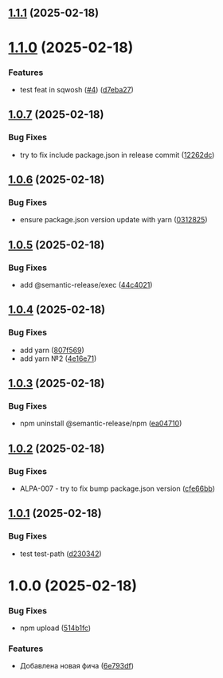 ## [1.1.1](https://github.com/upstars-global/test-repo/compare/v1.1.0...v1.1.1) (2025-02-18)

# [1.1.0](https://github.com/upstars-global/test-repo/compare/v1.0.7...v1.1.0) (2025-02-18)


### Features

* test feat in sqwosh ([#4](https://github.com/upstars-global/test-repo/issues/4)) ([d7eba27](https://github.com/upstars-global/test-repo/commit/d7eba27be9506dfaaaafda5855bcdc69aa2b957a))

## [1.0.7](https://github.com/upstars-global/test-repo/compare/v1.0.6...v1.0.7) (2025-02-18)


### Bug Fixes

* try to fix include package.json in release commit ([12262dc](https://github.com/upstars-global/test-repo/commit/12262dc261f3af249480c16f833c79bd071b6496))

## [1.0.6](https://github.com/upstars-global/test-repo/compare/v1.0.5...v1.0.6) (2025-02-18)


### Bug Fixes

* ensure package.json version update with yarn ([0312825](https://github.com/upstars-global/test-repo/commit/03128258bdb02145de9c5ea70d7c4ed344638388))

## [1.0.5](https://github.com/upstars-global/test-repo/compare/v1.0.4...v1.0.5) (2025-02-18)


### Bug Fixes

* add @semantic-release/exec ([44c4021](https://github.com/upstars-global/test-repo/commit/44c40217acd633152c5e4ee00c66708af2eb3c9d))

## [1.0.4](https://github.com/upstars-global/test-repo/compare/v1.0.3...v1.0.4) (2025-02-18)


### Bug Fixes

* add yarn ([807f569](https://github.com/upstars-global/test-repo/commit/807f5694ef8a571e0efa8271a337593165d18772))
* add yarn №2 ([4e16e71](https://github.com/upstars-global/test-repo/commit/4e16e7150380bc57b276ac2cd2a2e8a3800d392e))

## [1.0.3](https://github.com/upstars-global/test-repo/compare/v1.0.2...v1.0.3) (2025-02-18)


### Bug Fixes

* npm uninstall @semantic-release/npm ([ea04710](https://github.com/upstars-global/test-repo/commit/ea04710753f7cbee00ff6270f189de5708e1d604))

## [1.0.2](https://github.com/upstars-global/test-repo/compare/v1.0.1...v1.0.2) (2025-02-18)


### Bug Fixes

* ALPA-007 - try to fix bump package.json version ([cfe66bb](https://github.com/upstars-global/test-repo/commit/cfe66bb124395085f13f0ccca3f502b73f3c3828))

## [1.0.1](https://github.com/upstars-global/test-repo/compare/v1.0.0...v1.0.1) (2025-02-18)


### Bug Fixes

* test test-path ([d230342](https://github.com/upstars-global/test-repo/commit/d230342a01eaf4a92cb0900622cfb7d8c35f60de))

# 1.0.0 (2025-02-18)


### Bug Fixes

* npm upload ([514b1fc](https://github.com/upstars-global/test-repo/commit/514b1fc3f7597d4249af9eadfa4a11da18c0f32b))


### Features

* Добавлена новая фича ([6e793df](https://github.com/upstars-global/test-repo/commit/6e793dfb9c8886559c774a75aa7f8733ee67d70e))
